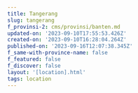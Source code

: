 ```yaml
---
title: Tangerang
slug: tangerang
f_provinsi-2: cms/provinsi/banten.md
updated-on: '2023-09-10T17:55:53.426Z'
created-on: '2023-09-10T16:28:04.264Z'
published-on: '2023-09-16T12:07:38.345Z'
f_same-with-province-name: false
f_featured: false
f_discover: false
layout: '[location].html'
tags: location
---
```



